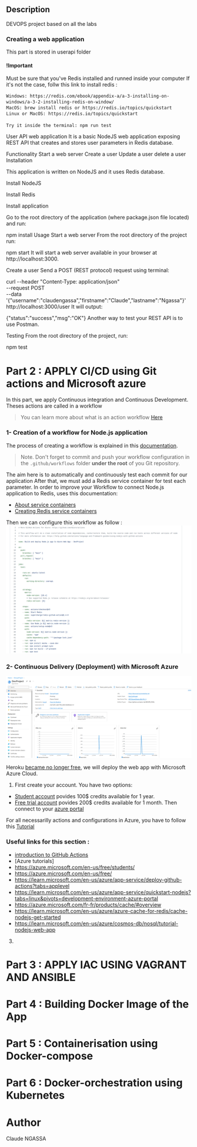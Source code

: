 

## Description

DEVOPS project based on all the labs

### Creating a web application

This part is stored in userapi folder 

#### !Important

Must be sure that you've Redis installed and runned inside your computer
If it's not the case, follw this link to install redis : 
    
    Windows: https://redis.com/ebook/appendix-a/a-3-installing-on-windows/a-3-2-installing-redis-on-window/
    MacOS: brew install redis or https://redis.io/topics/quickstart
    Linux or MacOS: https://redis.io/topics/quickstart

    Try it inside the terminal: npm run test



User API web application
It is a basic NodeJS web application exposing REST API that creates and stores user parameters in Redis database.

Functionality
Start a web server
Create a user
Update a user
delete a user
Installation


This application is written on NodeJS and it uses Redis database.

Install NodeJS

Install Redis

Install application

Go to the root directory of the application (where package.json file located) and run:

npm install 
Usage
Start a web server
From the root directory of the project run:

npm start
It will start a web server available in your browser at http://localhost:3000.

Create a user
Send a POST (REST protocol) request using terminal:

curl --header "Content-Type: application/json" \
  --request POST \
  --data '{"username":"claudengassa","firstname":"Claude","lastname":"Ngassa"}' \
  http://localhost:3000/user
It will output:

{"status":"success","msg":"OK"}
Another way to test your REST API is to use Postman.

Testing
From the root directory of the project, run:

npm test

# Part 2 : APPLY CI/CD using Git actions and Microsoft azure

In this part, we apply Continuous integration and Continuous Development. 
Theses actions are called in a workflow 
> You can learn more about what is an action workflow [Here](https://docs.github.com/en/actions/using-workflows/about-workflows#:~:text=A%20workflow%20is%20a%20configurable,or%20at%20a%20defined%20schedule.)


### 1- Creation of a workflow for Node.js application

The process of creating a workflow is explained in this [documentation](https://docs.github.com/en/actions/guides/building-and-testing-nodejs).  


> Note. Don't forget to commit and push your workflow configuration in the `.github/workflows` folder **under the root** of you Git repository.

The aim here is to automatically and continuously test each commit for our application
After that, we must add a Redis service container for test each parameter. 
In order to improve your Workflow to connect Node.js application to Redis, uses this documentation:
  - [About service containers](https://docs.github.com/en/actions/guides/about-service-containers)
  - [Creating Redis service containers](https://docs.github.com/en/actions/guides/creating-redis-service-containers)

Then we can configure this workflow as follow :
![build](./image/build.png)


### 2- Continuous Delivery (Deployment) with Microsoft Azure
![Azure](./image/azure.png)

Heroku [became no longer free](https://blog.heroku.com/next-chapter), we will deploy the web app with Microsoft Azure Cloud.


1. First create your account. You have two options:

- [Student account](https://azure.microsoft.com/en-us/free/students/) povides 100$ credits available for 1 year.
- [Free trial account](https://azure.microsoft.com/en-us/free/) povides 200$ credits available for 1 month.
Then connect to your [azure portal](https://portal.azure.com/)

For all necessarilly actions and configurations in Azure, you have to follow this [Tutorial](https://github.com/adaltas/ece-devops-2022-fall/edit/main/modules/04.ci-cd/azure-webapp/webapp-tuto.md)



### Useful links for this section :
- [introduction to GitHub Actions](https://docs.github.com/en/actions/learn-github-actions/introduction-to-github-actions)
- [Azure tutorials]
- https://azure.microsoft.com/en-us/free/students/
- https://azure.microsoft.com/en-us/free/
- https://learn.microsoft.com/en-us/azure/app-service/deploy-github-actions?tabs=applevel
- https://learn.microsoft.com/en-us/azure/app-service/quickstart-nodejs?tabs=linux&pivots=development-environment-azure-portal
- https://azure.microsoft.com/fr-fr/products/cache/#overview
- https://learn.microsoft.com/en-us/azure/azure-cache-for-redis/cache-nodejs-get-started
- https://learn.microsoft.com/en-us/azure/cosmos-db/nosql/tutorial-nodejs-web-app

3. 

# Part 3 : APPLY IAC USING VAGRANT AND ANSIBLE

# Part 4 : Building Docker Image of the App

# Part 5 : Containerisation using  Docker-compose


# Part 6 : Docker-orchestration using Kubernetes

# Author

Claude NGASSA
